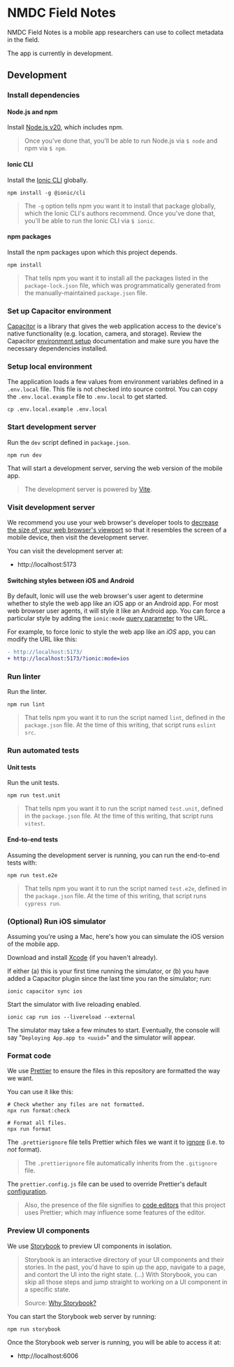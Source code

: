 # NMDC Field Notes

NMDC Field Notes is a mobile app researchers can use to collect metadata in the field.

The app is currently in development.

## Development

### Install dependencies 

#### Node.js and npm

Install [Node.js v20](https://nodejs.org/en/download/), which includes npm.

> Once you've done that, you'll be able to run Node.js via `$ node` and npm via `$ npm`.

#### Ionic CLI

Install the [Ionic CLI](https://ionicframework.com/docs/cli) globally.

```shell
npm install -g @ionic/cli
```
> The `-g` option tells npm you want it to install that package globally, which the Ionic CLI's authors recommend.
> Once you've done that, you'll be able to run the Ionic CLI via `$ ionic`.

#### npm packages

Install the npm packages upon which this project depends.

```shell
npm install
```
> That tells npm you want it to install all the packages listed in the `package-lock.json` file,
> which was programmatically generated from the manually-maintained `package.json` file.

### Set up Capacitor environment

[Capacitor](https://capacitorjs.com/) is a library that gives the web application access to the device's native functionality (e.g. location, camera, and storage). Review the Capacitor [environment setup](https://capacitorjs.com/docs/getting-started/environment-setup) documentation and make sure you have the necessary dependencies installed.

### Setup local environment

The application loads a few values from environment variables defined in a `.env.local` file. This file is not checked into source control. You can copy the `.env.local.example` file to `.env.local` to get started.

```shell
cp .env.local.example .env.local
```

### Start development server

Run the `dev` script defined in `package.json`.

```shell
npm run dev
```

That will start a development server, serving the web version of the mobile app.

> The development server is powered by [Vite](https://vitejs.dev/guide/cli.html#dev-server).

### Visit development server

We recommend you use your web browser's developer tools to [decrease the size of your web browser's viewport]((https://ionicframework.com/docs/developing/previewing#simulating-a-mobile-viewport)) so that it resembles the screen of a mobile device, then visit the development server. 

You can visit the development server at: 

- http://localhost:5173

#### Switching styles between iOS and Android

By default, Ionic will use the web browser's user agent to determine whether to style the web app like an iOS app or an Android app. For most web browser user agents, it will style it like an Android app. You can force a particular style by adding the `ionic:mode` [query parameter](https://ionicframework.com/docs/developing/tips#changing-mode) to the URL.

For example, to force Ionic to style the web app like an _iOS_ app, you can modify the URL like this:

```diff
- http://localhost:5173/
+ http://localhost:5173/?ionic:mode=ios
```

### Run linter

Run the linter.

```shell
npm run lint
```
> That tells npm you want it to run the script named `lint`, defined in the `package.json` file.
> At the time of this writing, that script runs `eslint src`.

### Run automated tests

#### Unit tests

Run the unit tests.

```shell
npm run test.unit
```
> That tells npm you want it to run the script named `test.unit`, defined in the `package.json` file.
> At the time of this writing, that script runs `vitest`.

#### End-to-end tests

Assuming the development server is running, you can run the end-to-end tests with:

```shell
npm run test.e2e
```
> That tells npm you want it to run the script named `test.e2e`, defined in the `package.json` file.
> At the time of this writing, that script runs `cypress run`.

### (Optional) Run iOS simulator 

Assuming you're using a Mac, here's how you can simulate the iOS version of the mobile app.

Download and install [Xcode](https://developer.apple.com/xcode/) (if you haven't already). 

If either (a) this is your first time running the simulator, or (b) you have added a Capacitor plugin since the last time you ran the simulator; run:

```shell
ionic capacitor sync ios
```

Start the simulator with live reloading enabled.

```shell
ionic cap run ios --livereload --external
```

The simulator may take a few minutes to start. Eventually, the console will say "`Deploying App.app to <uuid>`" and the simulator will appear.

### Format code

We use [Prettier](https://prettier.io/) to ensure the files in this repository are formatted the way we want.

You can use it like this:

```shell
# Check whether any files are not formatted.
npx run format:check

# Format all files.
npx run format
```

The `.prettierignore` file tells Prettier which files we want it to 
[ignore](https://prettier.io/docs/en/ignore#ignoring-files-prettierignore) (i.e. to _not_ format).

> The `.prettierignore` file automatically inherits from the `.gitignore` file.

The `prettier.config.js` file can be used to override Prettier's
default [configuration](https://prettier.io/docs/en/configuration).

> Also, the presence of the file signifies to [code editors](https://prettier.io/docs/en/editors)
that this project uses Prettier; which may influence some features of the editor.

### Preview UI components

We use [Storybook](https://storybook.js.org/) to preview UI components in isolation.

> Storybook is an interactive directory of your UI components and their stories. 
> In the past, you'd have to spin up the app, navigate to a page, and contort the UI into the right state. (...)
> With Storybook, you can skip all those steps and jump straight to working on a UI component in a specific state.
>
> Source: [Why Storybook?](https://storybook.js.org/docs/get-started/why-storybook#storybook-keeps-track-of-every-story)

You can start the Storybook web server by running:

```shell
npm run storybook
```

Once the Storybook web server is running, you will be able to access it at: 

- http://localhost:6006
